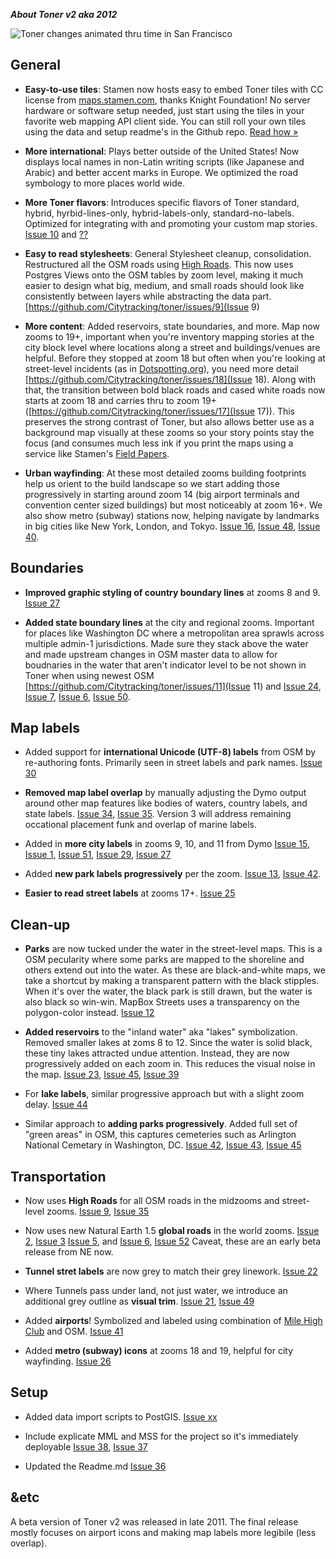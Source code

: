 ***About Toner v2 aka 2012***

![Toner changes animated thru time in San Francisco](https://github.com/Citytracking/toner/raw/master/changelog/images/toner_animated_gif_v1_2010_to_v2_gm_2012.gif)

## General

* **Easy-to-use tiles**: Stamen now hosts easy to embed Toner tiles with CC license from [maps.stamen.com](http://maps.stamen.com), thanks Knight Foundation! No server hardware or software setup needed, just start using the tiles in your favorite web mapping API client side. You can still roll your own tiles using the data and setup readme's in the Github repo. [Read how »](http://maps.stamen.com)

* **More international**: Plays better outside of the United States! Now displays local names in non-Latin writing scripts (like Japanese and Arabic) and better accent marks in Europe. We optimized the road symbology to more places world wide.

* **More Toner flavors**: Introduces specific flavors of Toner standard, hybrid, hyrbid-lines-only, hybrid-labels-only, standard-no-labels. Optimized for integrating with and promoting your custom map stories. [Issue 10](https://github.com/Citytracking/toner/issues/10) and [??](https://github.com/Citytracking/toner/issues/??)

* **Easy to read stylesheets**: General Stylesheet cleanup, consolidation. Restructured all the OSM roads using [High Roads](http://github.com/migurski/high-roads/). This now uses Postgres Views onto the OSM tables by zoom level, making it much easier to design what big, medium, and small roads should look like consistently between layers while abstracting the data part. [https://github.com/Citytracking/toner/issues/9](Issue 9)

* **More content**: Added reservoirs, state boundaries, and more. Map now zooms to 19+, important when you're inventory mapping stories at the city block level where locations along a street and buildings/venues are helpful. Before they stopped at zoom 18 but often when you're looking at street-level incidents (as in [Dotspotting.org](http://www.dotspotting.org)), you need more detail [https://github.com/Citytracking/toner/issues/18](Issue 18). Along with that, the transition between bold black roads and cased white roads now starts at zoom 18 and carries thru to zoom 19+ ([https://github.com/Citytracking/toner/issues/17](Issue 17)). This preserves the strong contrast of Toner, but also allows better use as a background map visually at these zooms so your story points stay the focus (and consumes much less ink if you print the maps using a service like Stamen's [Field Papers](http://www.fieldpapers.org). 

* **Urban wayfinding**: At these most detailed zooms building footprints help us orient to the build landscape so we start adding those progressively in starting around zoom 14 (big airport terminals and convention center sized buildings) but most noticeably at zoom 16+. We also show metro (subway) stations now, helping navigate by landmarks in big cities like New York, London, and Tokyo. [Issue 16](https://github.com/Citytracking/toner/issues/16),  [Issue 48](https://github.com/Citytracking/toner/issues/48), [Issue 40](https://github.com/Citytracking/toner/issues/40).

## Boundaries

* **Improved graphic styling of country boundary lines** at zooms 8 and 9. [Issue 27](https://github.com/Citytracking/toner/issues/27)

* **Added state boundary lines** at the city and regional zooms. Important for places like Washington DC where a metropolitan area sprawls across multiple admin-1 jurisdictions. Made sure they stack above the water and made upstream changes in OSM master data to allow for boudnaries in the water that aren't indicator level to be not shown in Toner when using newest OSM [https://github.com/Citytracking/toner/issues/11](Issue 11) and [Issue 24](https://github.com/Citytracking/toner/issues/24), [Issue 7](https://github.com/Citytracking/toner/issues/7), [Issue 6](https://github.com/Citytracking/toner/issues/6), [Issue 50](https://github.com/Citytracking/toner/issues/50).

## Map labels

* Added support for **international Unicode (UTF-8) labels** from OSM by re-authoring fonts. Primarily seen in street labels and park names. [Issue 30](https://github.com/Citytracking/toner/issues/30)

* **Removed map label overlap** by manually adjusting the Dymo output around other map features like bodies of waters, country labels, and state labels. [Issue 34](https://github.com/Citytracking/toner/issues/34), [Issue 35](https://github.com/Citytracking/toner/issues/35). Version 3 will address remaining occational placement funk and overlap of marine labels.

* Added in **more city labels** in zooms 9, 10, and 11 from Dymo [Issue 15](https://github.com/Citytracking/toner/issues/15), [Issue 1](https://github.com/Citytracking/toner/issues/1), [Issue 51](https://github.com/Citytracking/toner/issues/51), [Issue 29](https://github.com/Citytracking/toner/issues/51), [Issue 27](https://github.com/Citytracking/toner/issues/27)

* Added **new park labels progressively** per the zoom. [Issue 13](https://github.com/Citytracking/toner/issues/13), [Issue 42](https://github.com/Citytracking/toner/issues/42).

* **Easier to read street labels** at zooms 17+. [Issue 25](https://github.com/Citytracking/toner/issues/25)

## Clean-up

* **Parks** are now tucked under the water in the street-level maps. This is a OSM pecularity where some parks are mapped to the shoreline and others extend out into the water. As these are black-and-white maps, we take a shortcut by making a transparent pattern with the black stipples. When it's over the water, the black park is still drawn, but the water is also black so win-win. MapBox Streets uses a transparency on the polygon-color instead. [Issue 12](https://github.com/Citytracking/toner/issues/12)

* **Added reservoirs** to the "inland water" aka "lakes" symbolization. Removed smaller lakes at zoms 8 to 12. Since the water is solid black, these tiny lakes attracted undue attention. Instead, they are now progressively added on each zoom in. This reduces the visual noise in the map. [Issue 23](https://github.com/Citytracking/toner/issues/23), [Issue 45](https://github.com/Citytracking/toner/issues/45), [Issue 39](https://github.com/Citytracking/toner/issues/39)

* For **lake labels**, similar progressive approach but with a slight zoom delay. [Issue 44](https://github.com/Citytracking/toner/issues/44)

* Similar approach to **adding parks progressively**. Added full set of "green areas" in OSM, this captures cemeteries such as Arlington National Cemetary in Washington, DC. [Issue 42](https://github.com/Citytracking/toner/issues/42), [Issue 43](https://github.com/Citytracking/toner/issues/43), [Issue 45](https://github.com/Citytracking/toner/issues/45)

## Transportation

* Now uses **High Roads** for all OSM roads in the midzooms and street-level zooms. [Issue 9](https://github.com/Citytracking/toner/issues/9), [Issue 35](https://github.com/Citytracking/toner/issues/35)

* Now uses new Natural Earth 1.5 **global roads** in the world zooms. [Issue 2](https://github.com/Citytracking/toner/issues/2), [Issue 3](https://github.com/Citytracking/toner/issues/3) [Issue 5](https://github.com/Citytracking/toner/issues/5), and  [Issue 6](https://github.com/Citytracking/toner/issues/6), [Issue 52](https://github.com/Citytracking/toner/issues/52) Caveat, these are an early beta release from NE now.

* **Tunnel stret labels** are now grey to match their grey linework. [Issue 22](https://github.com/Citytracking/toner/issues/22)

* Where Tunnels pass under land, not just water, we introduce an additional grey outline as **visual trim**. [Issue 21](https://github.com/Citytracking/toner/issues/21), [Issue 49](https://github.com/Citytracking/toner/issues/49)

* Added **airports**! Symbolized and labeled using combination of [Mile High Club](http://github/nvkelso/mile-high-club/) and OSM. [Issue 41](https://github.com/Citytracking/toner/issues/41)

* Added **metro (subway) icons** at zooms 18 and 19, helpful for city wayfinding. [Issue 26](https://github.com/Citytracking/toner/issues/26)

## Setup

* Added data import scripts to PostGIS. [Issue xx](https://github.com/Citytracking/toner/issues/??)

* Include explicate MML and MSS for the project so it's immediately deployable [Issue 38](https://github.com/Citytracking/toner/issues/38), [Issue 37](https://github.com/Citytracking/toner/issues/37)

* Updated the Readme.md [Issue 36](https://github.com/Citytracking/toner/issues/36)

## &etc

A beta version of Toner v2 was released in late 2011. The final release mostly focuses on airport icons and making map labels more legibile (less overlap).